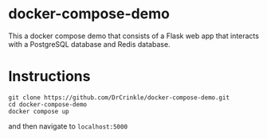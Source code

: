 # docker-compose-demo

This a docker compose demo that consists of a Flask web app that interacts with a PostgreSQL database and Redis database.

# Instructions
```
git clone https://github.com/DrCrinkle/docker-compose-demo.git
cd docker-compose-demo
docker compose up
```
and then navigate to ```localhost:5000```
